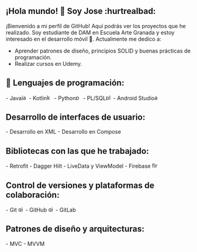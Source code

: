 <!-- En tu encabezado -->
<link rel="stylesheet" href="https://cdn.jsdelivr.net/gh/devicons/devicon@latest/devicon.min.css">

<!-- En tu cuerpo -->
## ¡Hola mundo! :wave: Soy Jose :hurtrealbad:
¡Bienvenido a mi perfil de GitHub! Aquí podrás ver los proyectos que he realizado. Soy estudiante de DAM en Escuela Arte Granada y estoy interesado en el desarrollo móvil :iphone:. Actualmente me dedico a:
- Aprender patrones de diseño, principios SOLID y buenas prácticas de programación.
- Realizar cursos en Udemy.

## :hammer: Lenguajes de programación:
<p align="left">
  - Java<img src='https://cdn.jsdelivr.net/gh/devicons/devicon/icons/java/java-original.svg' alt="java" width="15" height="15">
  - Kotlin<img src='https://cdn.jsdelivr.net/gh/devicons/devicon/icons/kotlin/kotlin-original.svg' alt="kotlin" width="15" height="15">
  - Python<img src='https://cdn.jsdelivr.net/gh/devicons/devicon/icons/python/python-original.svg' alt="python" width="15" height="15">
  - PL/SQL<img src='https://upload.wikimedia.org/wikipedia/fr/thumb/6/68/Oracle_SQL_Developer_logo.svg/1200px-Oracle_SQL_Developer_logo.svg.png' alt="pl/sql" width="15" height="15">
  - Android Studio<img src='https://cdn.jsdelivr.net/gh/devicons/devicon/icons/android/android-original.svg' alt="android" width="15" height="15">
</p>

## Desarrollo de interfaces de usuario:
<p align="left">
  - Desarrollo en XML
  - Desarrollo en Compose
</p>

## Bibliotecas con las que he trabajado:
<p align="left">
  - Retrofit
  - Dagger Hilt
  - LiveData y ViewModel
  - Firebase <img src='https://cdn.jsdelivr.net/gh/devicons/devicon/icons/firebase/firebase-plain.svg' alt="firebase" width="15" height="15">
</p>

## Control de versiones y plataformas de colaboración:
<p align="left">
  - Git <img src='https://cdn.jsdelivr.net/gh/devicons/devicon/icons/git/git-original.svg' alt="git" width="15" height="15">
  - GitHub <img src='https://cdn.jsdelivr.net/gh/devicons/devicon/icons/github/github-original.svg' alt="github" width="15" height="15">
  - GitLab
</p>

## Patrones de diseño y arquitecturas:
<p align="left">
  - MVC
  - MVVM
</p>

  



